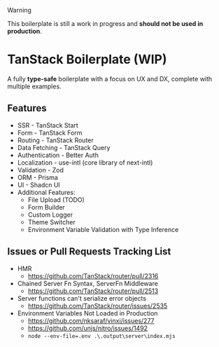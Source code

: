 > [!WARNING]
> This boilerplate is still a work in progress and **should not be used in production**.

# TanStack Boilerplate (WIP)

A fully **type-safe** boilerplate with a focus on UX and DX, complete with multiple examples.

## Features

- SSR - TanStack Start
- Form - TanStack Form
- Routing - TanStack Router
- Data Fetching - TanStack Query
- Authentication - Better Auth
- Localization - use-intl (core library of next-intl)
- Validation - Zod
- ORM - Prisma
- UI - Shadcn UI
- Additional Features:
  - File Upload (TODO)
  - Form Builder
  - Custom Logger
  - Theme Switcher
  - Environment Variable Validation with Type Inference

## Issues or Pull Requests Tracking List

- HMR
  - https://github.com/TanStack/router/pull/2316
- Chained Server Fn Syntax, ServerFn Middleware
  - https://github.com/TanStack/router/pull/2513
- Server functions can't serialize error objects
  - https://github.com/TanStack/router/issues/2535
- Environment Variables Not Loaded in Production
  - https://github.com/nksaraf/vinxi/issues/277
  - https://github.com/unjs/nitro/issues/1492
  - `node --env-file=.env .\.output\server\index.mjs`